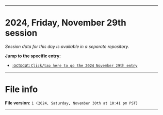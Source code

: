 
***

# 2024, Friday, November 29th session

_Session data for this day is available in a separate repository._

**Jump to the specific entry:**

- [:octocat: `Click/tap here to go the 2024 November 29th entry`](https://github.com/seanpm2001/SeansLifeArchive_Images_TinyTower_Y2024/tree/SeansLifeArchive_Images_TinyTower_Y2024_Main-dev/2024/11_November/29/)

***

# File info

**File version:** `1 (2024, Saturday, November 30th at 10:41 pm PST)`

***
